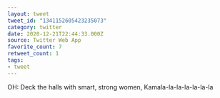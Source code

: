 ```yaml
---
layout: tweet
tweet_id: "1341152605423235073"
category: twitter
date: 2020-12-21T22:44:33.000Z
source: Twitter Web App
favorite_count: 7
retweet_count: 1
tags:
- tweet
---
```


OH: Deck the halls with smart, strong women, Kamala-la-la-la-la-la-la
